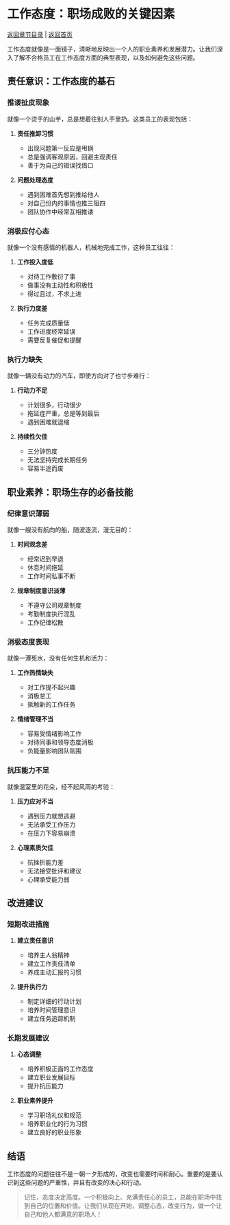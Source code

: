 # 工作态度：职场成败的关键因素

[返回章节目录](./index.md) | [返回首页](../README.md)

工作态度就像是一面镜子，清晰地反映出一个人的职业素养和发展潜力。让我们深入了解不合格员工在工作态度方面的典型表现，以及如何避免这些问题。

## 责任意识：工作态度的基石

### 推诿扯皮现象

就像一个烫手的山芋，总是想着往别人手里扔。这类员工的表现包括：

1. **责任推卸习惯**
   - 出现问题第一反应是甩锅
   - 总是强调客观原因，回避主观责任
   - 善于为自己的错误找借口

2. **问题处理态度**
   - 遇到困难首先想到推给他人
   - 对自己份内的事情也推三阻四
   - 团队协作中经常互相推诿

### 消极应付心态

就像一个没有感情的机器人，机械地完成工作，这种员工往往：

1. **工作投入度低**
   - 对待工作敷衍了事
   - 做事没有主动性和积极性
   - 得过且过，不求上进

2. **执行力度差**
   - 任务完成质量低
   - 工作进度经常延误
   - 需要反复催促和提醒

### 执行力缺失

就像一辆没有动力的汽车，即使方向对了也寸步难行：

1. **行动力不足**
   - 计划很多，行动很少
   - 拖延症严重，总是等到最后
   - 遇到困难就退缩

2. **持续性欠佳**
   - 三分钟热度
   - 无法坚持完成长期任务
   - 容易半途而废

## 职业素养：职场生存的必备技能

### 纪律意识薄弱

就像一艘没有航向的船，随波逐流，漫无目的：

1. **时间观念差**
   - 经常迟到早退
   - 休息时间拖延
   - 工作时间私事不断

2. **规章制度意识淡薄**
   - 不遵守公司规章制度
   - 考勤制度执行混乱
   - 工作纪律松散

### 消极态度表现

就像一潭死水，没有任何生机和活力：

1. **工作热情缺失**
   - 对工作提不起兴趣
   - 消极怠工
   - 抵触新的工作任务

2. **情绪管理不当**
   - 容易受情绪影响工作
   - 对待同事和领导态度消极
   - 负能量影响团队氛围

### 抗压能力不足

就像温室里的花朵，经不起风雨的考验：

1. **压力应对不当**
   - 遇到压力就想逃避
   - 无法承受工作压力
   - 在压力下容易崩溃

2. **心理素质欠佳**
   - 抗挫折能力差
   - 无法接受批评和建议
   - 心理承受能力弱

## 改进建议

### 短期改进措施

1. **建立责任意识**
   - 培养主人翁精神
   - 建立工作责任清单
   - 养成主动汇报的习惯

2. **提升执行力**
   - 制定详细的行动计划
   - 培养时间管理意识
   - 建立任务追踪机制

### 长期发展建议

1. **心态调整**
   - 培养积极正面的工作态度
   - 建立职业发展目标
   - 提升抗压能力

2. **职业素养提升**
   - 学习职场礼仪和规范
   - 培养职业化的行为习惯
   - 建立良好的职业形象

## 结语

工作态度的问题往往不是一朝一夕形成的，改变也需要时间和耐心。重要的是要认识到这些问题的严重性，并且有改变的决心和行动。

> 记住，态度决定高度。一个积极向上、充满责任心的员工，总能在职场中找到自己的位置和价值。让我们从现在开始，调整心态，改变行为，做一个让自己和他人都满意的职场人！
